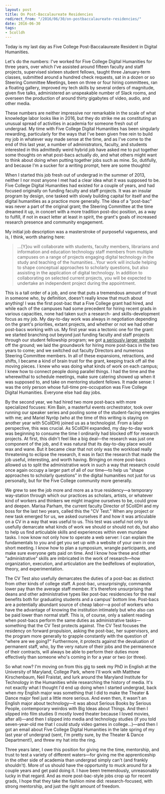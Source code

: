 ```yaml
---
layout: post
title: On Post-Baccalaureate Residencies
redirect_from: "/2016/06/30/on-postbaccalaureate-residencies/"
date: 2016-06-30
tags:
- 5colldh
---
```


Today is my last day as Five College Post-Baccalaureate Resident in Digital Humanities.

Let's do the numbers: I've worked for Five College Digital Humanities for three years, over which I've assisted around fifteen faculty and staff projects, supervised sixteen student fellows, taught three January-term classes, submitted around a hundred check requests, sat in a dozen or so Steering Committee Meetings, been on three or four hiring committees, ran a floating gallery, improved my tech skills by several orders of magnitude, given five talks, administered an unspeakable number of Slack rooms, and overseen the production of around thirty gigabytes of video, audio, and other media.

These numbers are neither impressive nor remarkable in the scale of what knowledge labor looks like in 2016, but they do strike me as constituting an unusual spread of activities in academia for someone fresh out of undergrad. My time with Five College Digital Humanities has been singularly rewarding, particularly for the ways that I've been given free rein to build my job in whatever way made sense at the time, and as I've come to the end of this last year, a number of administrators, faculty, and students interested in this admittedly weird hybrid job have asked me to put together some thoughts on what post-bacs actually *do*, and what others might want to think about doing when putting together jobs such as mine. So, dutifully, and because I'm a sucker for a writing prompt, here are some thoughts!

When I started this job fresh out of undergrad in the summer of 2013, neither I nor most anyone I met had a clear idea what it was supposed to be. Five College Digital Humanities had existed for a couple of years, and had focused originally on funding faculty and staff projects. It was an insular program by design, one tasked with slowly building capital for itself and the digital humanities as a practice more generally. The idea of a "post-bac" was never a part of the original grant; the Steering Committee at the time dreamed it up, in concert with a more tradition post-doc position, as a way to fulfill, if not in exact letter at least in spirit, the grant's goals of increased research presence and community engagement.

My initial job description was a masterstroke of purposeful vagueness, and is, I think, worth sharing here:

> ...[Y]ou will collaborate with students, faculty members, librarians and information and education technology staff members from multiple campuses on a range of projects engaging digital technology in the study and teaching of the humanities...Your work will include helping to shape conceptual approaches to scholarly questions, but also assisting in the application of digital technology. In addition to collaborating on selected current projects, you will be expected to undertake an independent project during the appointment.

This is a tall order of a job, and one that puts a tremendous amount of trust in someone who, by definition, doesn't really know that much about anything! I was the first post-bac that a Five College grant had hired, and while each of the campuses had some precedent for hiring recent grads in various capacities, none had taken such a research- and skills-development focus as my job. My day-to-day work was always in negotiation depending on the grant's priorities, extant projects, and whether or not we had other post-bacs working with us. My first year was a tectonic one for the grant: we started branching out beyond just funding faculty and staff projects through our student fellowship program; we got [a seriously larger website](http://5colldh.org) off the ground; we laid the groundwork for hiring more post-bacs in the two years to come; and we switched out faculty Directors and numerous Steering Committee members. In all of these expansions, retractions, and shifts, I became a kind of brain trust for the grant, keeping track off all the moving pieces. I knew who was doing what kinds of work on each campus; I knew how to connect people doing parallel things. I had the time and the wherewithal to schedule meetings, make sure catering showed up when it was supposed to, and take on mentoring student fellows. It made sense: I was the only person whose full-time pre-occupation was Five College Digital Humanities. Everyone else had day jobs.

By the second year, we had hired two more post-bacs with more specialized focuses: Kim Bain, a masterful events orchestrator, took over running our speaker series and pooling some of the student-facing energies with me; and Mariel Nyröp (who at the time of this writing is staying on another year with 5CollDH) joined us as a technologist. From a labor perspective, this was crucial. As 5CollDH expanded, my day-to-day work was beginning to consume the time I ordinarily had blocked off for research projects. At first, this didn't feel like a big deal—the research was just one component of the job, and it was natural that its day-to-day place would wax and wane. But it became clear that not only was the workload really threatening to eclipse the research, it was in fact the research that made the job useful, interesting, and worth having. Bringing on more post-bacs allowed us to split the administrative work in such a way that research could once again occupy a larger part of all of our time—to help us "shape approaches to scholarly questions"  in the digital humanities not just for us personally, but for the Five College community more generally.

We grew to see the job more and more as a true residency—a temporary way-station through which our practices as scholars, artists, or whatever kind of workers and thinkers we might imagine ourselves to be, could grow and deepen. Marisa Parham, the current faculty Director of 5CollDH and my boss for the last two years, called this the "CV Test." When any project or new task emerged for us, we asked ourselves if and how it was articulable on a CV in a way that was useful to us. This test was useful not only to usefully demarcate what kinds of work we should or should not do, but also to help us find articulable skills and experiences within even mundane tasks. I now know not only how to operate a web server: I can explain the fundamentals to you and get you set up with a website of your own in one short meeting. I know how to plan a symposium, wrangle participants, and make sure everyone gets paid on time. And I know how these and other "administrative" skills are imbricated in the work of research—how organization, execution, and articulation are the bedfellows of exploration, theory, and experimentation.

The CV Test also usefully demarcates the duties of a post-bac as distinct from other kinds of college staff. A post-bac, unsurprisingly, commands lower pay than the average staff member. It's therefore unsurprising that deans and other administrative types like post-bac residencies for the real benefits both for graduating students and a campus' bottom line. Post-bacs are a potentially abundant source of cheap labor—a pool of workers who have the advantage of knowing the institution intimately but who also can be paid lower than normal staff. This is, of course, only a salient reading when post-bacs perform the same duties as administrative tasks—something that the CV Test protects against. The CV Test focuses the residency on forward propulsion, asking the post-bac, her supervisors, and the program more generally to grapple constantly with the question of "where are we going?" Furthermore, it protects against the devaluation of permanent staff, who, by the very nature of their jobs and the permanence of their contracts, will always be able to perform their duties more effectively than someone who's coming in for a year or two (or three).

So what now? I'm moving on from this gig to seek my PhD in English at the University of Maryland, College Park, where I'll work with Matthew Kirschenbaum, Neil Fraistat, and lurk around the Maryland Institute for Technology in the Humanities while researching the history of media. It's not exactly what I thought I'd end up doing when I started undergrad, back when my English major was something that I did to make the Theater & Dance major feel just a little more serious. And even then, it wasn't an English major about technology—it was about Serious Books by Serious People, contemporary weirdos with Big Ideas about Things. And then I slipped into film studies (I mostly loved theater because I loved movies, after all)—and then I slipped into media and technology studies (if you told seven-year-old me that I could study video games in college...)—and then I got an email about Five College Digital Humanities in the late spring of my last year of undergrad (sent, I'm pretty sure, by the Theater & Dance Department!), and threw my hat into the ring.

Three years later, I owe this position for giving me the time, mentorship, and trust to test a variety of different waters—for giving me the apprenticeship in the other side of academia than undergrad simply can't (and frankly shouldn't). More of us should have the opportunity to muck around for a couple years and get paid doing it. I have been tremendously, unreasonably lucky in that regard. And as more post-bac-style jobs crop up for recent grads, I hope that they take the fashion mine did: research-focused, with strong mentorship, and just the right amount of freedom.
